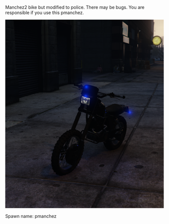 Manchez2 bike but modified to police.
There may be bugs.
You are responsible if you use this pmanchez.

![Screenshot](image.png)

Spawn name: pmanchez
